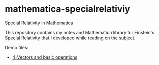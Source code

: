 # mathematica-specialrelativiy
Special Relativity in Mathematica

This repository contains my notes and Mathematica library
for Einstein's Special Relativity that I developed while
reading on the subject.

Demo files:

- [4-Vectors and basic operations](FourVectors.nb)